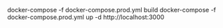 docker-compose -f docker-compose.prod.yml build
docker-compose -f docker-compose.prod.yml up -d
http://localhost:3000
